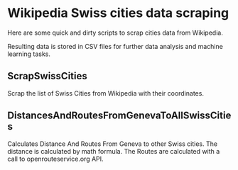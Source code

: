 # Wikipedia Swiss cities data scraping
Here are some quick and dirty scripts to scrap cities data from Wikipedia. 

Resulting data is stored in CSV files for further data analysis and machine learning tasks. 


## ScrapSwissCities
Scrap the list of Swiss Cities from Wikipedia with their coordinates.

## DistancesAndRoutesFromGenevaToAllSwissCities
Calculates Distance And Routes From Geneva to other Swiss cities.
The distance is calculated by math formula. The Routes are calculated with a call to openrouteservice.org API.

